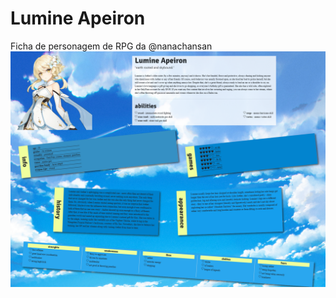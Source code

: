 # Lumine Apeiron

Ficha de personagem de RPG da @nanachansan
![Alt text](https://github.com/recalderon/oc-nana/blob/main/screenshot.png?raw=true "Title")
